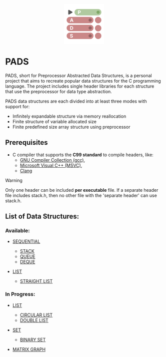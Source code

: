 <p align="center">
  <img width="128" align="center" src="/assets/logo.svg">
</p>

# PADS

PADS, short for Preprocessor Abstracted Data Structures, is a personal project that aims to recreate popular data structures for the C programming language. The project includes single header libraries for each structure that use the preprocessor for data type abstraction.

PADS data structures are each divided into at least three modes with support for:

- Infinitely expandable structure via memory reallocation
- Finite structure of variable allocated size
- Finite predefined size array structure using preprocessor

## Prerequisites
- C compiler that supports the **C99 standard** to compile headers, like:
  - [GNU Compiler Collection (gcc)](https://gcc.gnu.org), 
  - [Microsoft Visual C++ (MSVC)](https://visualstudio.microsoft.com/vs/features/cplusplus/),
  - [Clang](https://clang.llvm.org)

> [!WARNING]
> Only one header can be included **per executable** file. If a separate header file includes stack.h, then no other file with the 'separate header' can use stack.h.

## **List of Data Structures:**

### **Available:**
- [SEQUENTIAL](https://github.com/TheGAzed/pads/blob/main/source/sequential)
  - [STACK](https://github.com/TheGAzed/pads/blob/main/source/sequential/stack)
  - [QUEUE](https://github.com/TheGAzed/pads/blob/main/source/sequential/queue)
  - [DEQUE](https://github.com/TheGAzed/pads/blob/main/source/sequential/deque)


- [LIST](https://github.com/TheGAzed/pads/blob/main/source/list)
  - [STRAIGHT LIST](https://github.com/TheGAzed/pads/blob/main/source/list/straight_list)

### **In Progress:**

- [LIST](https://github.com/TheGAzed/pads/blob/main/source/list)
  - [CIRCULAR LIST](https://github.com/TheGAzed/pads/blob/main/source/list/circular_list)
  - [DOUBLE LIST](https://github.com/TheGAzed/pads/blob/main/source/list/double_list)


- [SET](https://github.com/TheGAzed/pads/blob/main/source/set)
  - [BINARY SET](https://github.com/TheGAzed/pads/blob/main/source/set/binary_set)


- [MATRIX GRAPH](https://github.com/TheGAzed/pads/blob/main/source/graph/matrix_graph)
